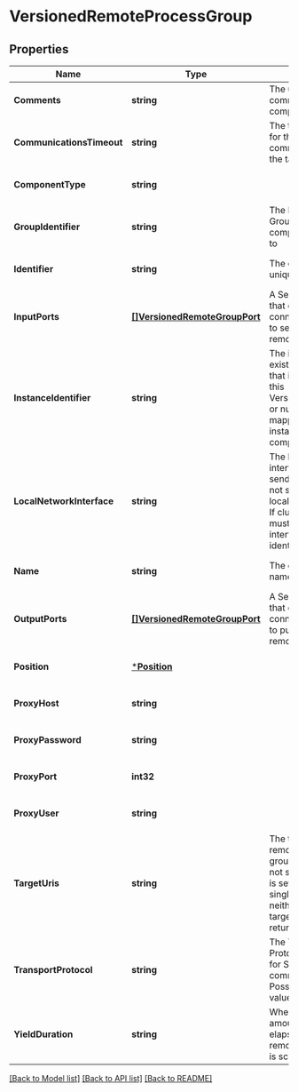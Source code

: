 # VersionedRemoteProcessGroup

## Properties
Name | Type | Description | Notes
------------ | ------------- | ------------- | -------------
**Comments** | **string** | The user-supplied comments for the component | [optional] [default to null]
**CommunicationsTimeout** | **string** | The time period used for the timeout when communicating with the target. | [optional] [default to null]
**ComponentType** | **string** |  | [optional] [default to null]
**GroupIdentifier** | **string** | The ID of the Process Group that this component belongs to | [optional] [default to null]
**Identifier** | **string** | The component&#x27;s unique identifier | [optional] [default to null]
**InputPorts** | [**[]VersionedRemoteGroupPort**](VersionedRemoteGroupPort.md) | A Set of Input Ports that can be connected to, in order to send data to the remote NiFi instance | [optional] [default to null]
**InstanceIdentifier** | **string** | The instance ID of an existing component that is described by this VersionedComponent, or null if this is not mapped to an instantiated component | [optional] [default to null]
**LocalNetworkInterface** | **string** | The local network interface to send/receive data. If not specified, any local address is used. If clustered, all nodes must have an interface with this identifier. | [optional] [default to null]
**Name** | **string** | The component&#x27;s name | [optional] [default to null]
**OutputPorts** | [**[]VersionedRemoteGroupPort**](VersionedRemoteGroupPort.md) | A Set of Output Ports that can be connected to, in order to pull data from the remote NiFi instance | [optional] [default to null]
**Position** | [***Position**](Position.md) |  | [optional] [default to null]
**ProxyHost** | **string** |  | [optional] [default to null]
**ProxyPassword** | **string** |  | [optional] [default to null]
**ProxyPort** | **int32** |  | [optional] [default to null]
**ProxyUser** | **string** |  | [optional] [default to null]
**TargetUris** | **string** | The target URIs of the remote process group. If target uris is not set but target uri is set, then returns the single target uri. If neither target uris nor target uri is set, then returns null. | [optional] [default to null]
**TransportProtocol** | **string** | The Transport Protocol that is used for Site-to-Site communications. Possible returned values: RAW, HTTP. | [optional] [default to null]
**YieldDuration** | **string** | When yielding, this amount of time must elapse before the remote process group is scheduled again. | [optional] [default to null]

[[Back to Model list]](../README.md#documentation-for-models) [[Back to API list]](../README.md#documentation-for-api-endpoints) [[Back to README]](../README.md)

